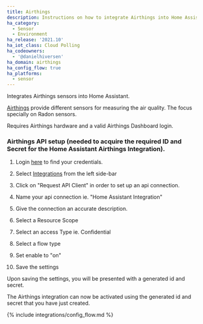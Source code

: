 ```yaml
---
title: Airthings
description: Instructions on how to integrate Airthings into Home Assistant.
ha_category:
  - Sensor
  - Environment
ha_release: '2021.10'
ha_iot_class: Cloud Polling
ha_codeowners:
  - '@danielhiversen'
ha_domain: airthings
ha_config_flow: true
ha_platforms:
  - sensor
---
```


Integrates Airthings sensors into Home Assistant.

[Airthings](https://www.airthings.com/) provide different sensors for measuring the air quality. The focus specially on Radon sensors.

Requires Airthings hardware and a valid Airthings Dashboard login.

### Airthings API setup (needed to acquire the required ID and Secret for the Home Assistant Airthings Integration).

1. Login [here](https://dashboard.airthings.com/integrations/api-integration) to find your credentials.

2. Select [Integrations](https://dashboard.airthings.com/integrations/api-integration) from the left side-bar

3. Click on "Request API Client" in order to set up an api connection.

4. Name your api connection ie. "Home Assistant Integration"

5. Give the connection an accurate description.

6. Select a Resource Scope

7. Select an access Type ie. Confidential

8. Select a flow type

9. Set enable to "on"

10. Save the settings

Upon saving the settings, you will be presented with a generated id and secret.

The Airthings integration can now be activated using the generated id and secret that you have just created.

{% include integrations/config_flow.md %}